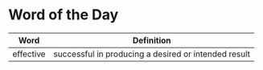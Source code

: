 # Word of the Day

|Word|Definition|
|---|---|
|effective|successful in producing a desired or intended result|